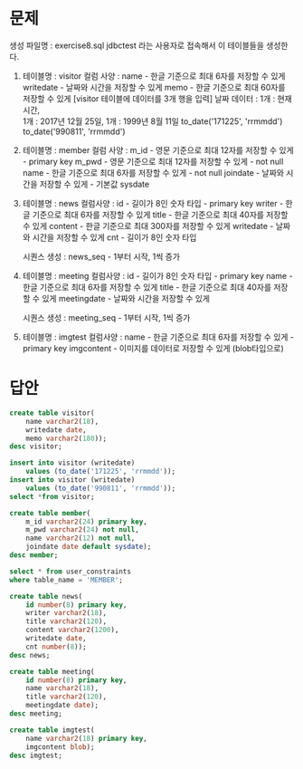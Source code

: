 # 문제

생성 파일명 : exercise8.sql
 jdbctest 라는 사용자로 접속해서 이 테이블들을 생성한다.

1. 테이블명 : visitor
    컬럼 사양 : name - 한글 기준으로 최대 6자를 저장할 수 있게
                   writedate - 날짜와 시간을 저장할 수 있게 
                   memo - 한글 기준으로 최대 60자를 저장할 수 있게
                   [visitor 테이블에 데이터를 3개 행을 입력]
	      날짜 데이터 : 1개 : 현재시간,  
                                      1개 : 2017년 12월 25일, 
                                      1개 : 1999년 8월 11일
		          to_date('171225', 'rrmmdd')
		          to_date('990811', 'rrmmdd')

 2. 테이블명 : member
    컬럼 사양 : m_id -  영문 기준으로 최대 12자를 저장할 수 있게 - primary key
	     m_pwd - 영문 기준으로 최대 12자를 저장할 수 있게 - not null
                   name - 한글 기준으로 최대 6자를 저장할 수 있게  - not null
                   joindate - 날짜와 시간을 저장할 수 있게  - 기본값 sysdate


 3. 테이블명 : news
     컬럼사양 : id - 길이가 8인 숫자 타입 - primary key
                    writer - 한글 기준으로 최대 6자를 저장할 수 있게
	      title - 한글 기준으로 최대 40자를 저장할 수 있게
	      content - 한글 기준으로 최대 300자를 저장할 수 있게
                     writedate - 날짜와 시간을 저장할 수 있게
                     cnt - 길이가 8인 숫자 타입

     시퀀스 생성 : news_seq - 1부터 시작, 1씩 증가

 4. 테이블명 : meeting
     컬럼사양 : id - 길이가 8인 숫자 타입 - primary key
                   name - 한글 기준으로 최대 6자를 저장할 수 있게
 	      title - 한글 기준으로 최대 40자를 저장할 수 있게 
	      meetingdate - 날짜와 시간을 저장할 수 있게

      시퀀스 생성 : meeting_seq - 1부터 시작, 1씩 증가

5. 테이블명 : imgtest
     컬럼사양 : name - 한글 기준으로 최대 6자를 저장할 수 있게 - primary key
                   imgcontent - 이미지를 데이터로 저장할 수 있게 (blob타입으로)



# 답안



```sql
create table visitor(
    name varchar2(18),
    writedate date,
    memo varchar2(180));
desc visitor;

insert into visitor (writedate)
    values (to_date('171225', 'rrmmdd'));
insert into visitor (writedate)
    values (to_date('990811', 'rrmmdd'));           
select *from visitor;

create table member(
    m_id varchar2(24) primary key,
    m_pwd varchar2(24) not null,
    name varchar2(12) not null,
    joindate date default sysdate);
desc member;

select * from user_constraints 
where table_name = 'MEMBER';

create table news(
    id number(8) primary key,
    writer varchar2(18), 
    title varchar2(120),
    content varchar2(1200),
    writedate date,
    cnt number(8));
desc news;

create table meeting(
    id number(8) primary key,
    name varchar2(18), 
    title varchar2(120),
    meetingdate date);
desc meeting;

create table imgtest(
    name varchar2(18) primary key,
    imgcontent blob);
desc imgtest;
```

